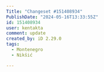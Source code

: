 ```yaml
---
Title: "Changeset #151408934"
PublishDate: "2024-05-16T13:33:55Z"
id: 151408934
user: kentakta
comment: update
created_by: iD 2.29.0
tags:
  - Montenegro
  - Nikšić

---
```

